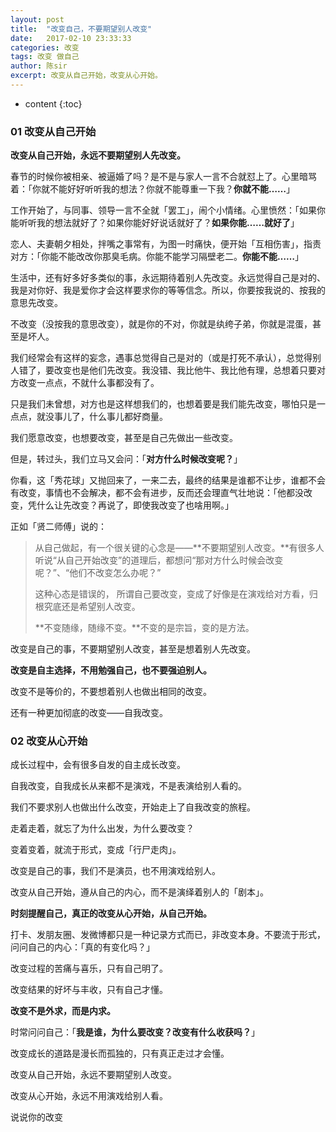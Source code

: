 ```yaml
---
layout: post
title:  "改变自己，不要期望别人改变"
date:   2017-02-10 23:33:33
categories: 改变
tags: 改变 做自己
author: 陈sir
excerpt: 改变从自己开始，改变从心开始。
---
```

* content
{:toc}

### 01 改变从自己开始

**改变从自己开始，永远不要期望别人先改变。**

春节的时候你被相亲、被逼婚了吗？是不是与家人一言不合就怼上了。心里暗骂着：「你就不能好好听听我的想法？你就不能尊重一下我？**你就不能……**」

工作开始了，与同事、领导一言不全就「罢工」，闹个小情绪。心里愤然：「如果你能听听我的想法就好了？如果你能好好说话就好了？**如果你能……就好了**」

恋人、夫妻朝夕相处，拌嘴之事常有，为图一时痛快，便开始「互相伤害」，指责对方：「你能不能改改你那臭毛病。你能不能学习隔壁老二。**你能不能……**」

生活中，还有好多好多类似的事，永远期待着别人先改变。永远觉得自己是对的、我是对你好、我是爱你才会这样要求你的等等信念。所以，你要按我说的、按我的意思先改变。

不改变（没按我的意思改变），就是你的不对，你就是纨绔子弟，你就是混蛋，甚至是坏人。

我们经常会有这样的妄念，遇事总觉得自己是对的（或是打死不承认），总觉得别人错了，要改变也是他们先改变。我没错、我比他牛、我比他有理，总想着只要对方改变一点点，不就什么事都没有了。

只是我们未曾想，对方也是这样想我们的，也想着要是我们能先改变，哪怕只是一点点，就没事儿了，什么事儿都好商量。

我们愿意改变，也想要改变，甚至是自己先做出一些改变。

但是，转过头，我们立马又会问：「**对方什么时候改变呢？**」

你看，这「秀花球」又抛回来了，一来二去，最终的结果是谁都不让步，谁都不会有改变，事情也不会解决，都不会有进步，反而还会理直气壮地说：「他都没改变，凭什么让先改变？再说了，即使我改变了也啥用啊。」

正如「贤二师傅」说的：

>从自己做起，有一个很关键的心念是——**不要期望别人改变。**有很多人听说“从自己开始改变”的道理后，都想问“那对方什么时候会改变呢？”、“他们不改变怎么办呢？”
> 
> 这种心态是错误的， 所谓自己要改变，变成了好像是在演戏给对方看，归根究底还是希望别人改变。
> 
> **不变随缘，随缘不变。**不变的是宗旨，变的是方法。

改变是自己的事，不要期望别人改变，甚至是想着别人先改变。

**改变是自主选择，不用勉强自己，也不要强迫别人。**

改变不是等价的，不要想着别人也做出相同的改变。

还有一种更加彻底的改变——自我改变。

###  02 改变从心开始

成长过程中，会有很多自发的自主成长改变。

自我改变，自我成长从来都不是演戏，不是表演给别人看的。

我们不要求别人也做出什么改变，开始走上了自我改变的旅程。

走着走着，就忘了为什么出发，为什么要改变？

变着变着，就流于形式，变成「行尸走肉」。

改变是自己的事，我们不是演员，也不用演戏给别人。

改变从自己开始，遵从自己的内心，而不是演绎着别人的「剧本」。

**时刻提醒自己，真正的改变从心开始，从自己开始。**

打卡、发朋友圈、发微博都只是一种记录方式而已，非改变本身。不要流于形式，问问自己的内心：「真的有变化吗？」

改变过程的苦痛与喜乐，只有自己明了。

改变结果的好坏与丰收，只有自己才懂。

**改变不是外求，而是内求。**

时常问问自己：「**我是谁，为什么要改变？改变有什么收获吗？**」

改变成长的道路是漫长而孤独的，只有真正走过才会懂。

改变从自己开始，永远不要期望别人改变。

改变从心开始，永远不用演戏给别人看。



说说你的改变
